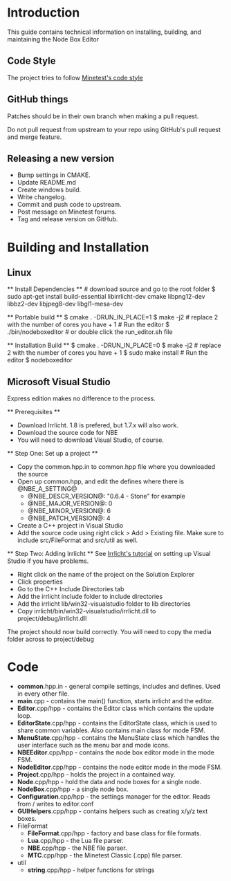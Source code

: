 Introduction
============

This guide contains technical information on installing, building, and maintaining the Node Box Editor

Code Style
----------

The project tries to follow [Minetest's code style](http://dev.minetest.net/Code_style_guidelines)

GitHub things
-------------

Patches should be in their own branch when making a pull request.

Do not pull request from upstream to your repo using GitHub's pull request and merge feature.

Releasing a new version
-----------------------

* Bump settings in CMAKE.
* Update README.md
* Create windows build.
* Write changelog.
* Commit and push code to upstream.
* Post message on Minetest forums.
* Tag and release version on GitHub.


Building and Installation
=========================

Linux
-----

** Install Dependencies **
	# download source and go to the root folder
	$ sudo apt-get install build-essential libirrlicht-dev cmake libpng12-dev libbz2-dev libjpeg8-dev libgl1-mesa-dev

** Portable build **
	$ cmake . -DRUN_IN_PLACE=1
	$ make -j2          # replace 2 with the number of cores you have + 1
	 # Run the editor
	$ ./bin/nodeboxeditor
	# or double click the run_editor.sh file

** Installation Build **
	$ cmake . -DRUN_IN_PLACE=0
	$ make -j2          # replace 2 with the number of cores you have + 1
	$ sudo make install
	# Run the editor
	$ nodeboxeditor
	
Microsoft Visual Studio
-----------------------

Express edition makes no difference to the process.

** Prerequisites **

* Download Irrlicht. 1.8 is prefered, but 1.7.x will also work.
* Download the source code for NBE
* You will need to download Visual Studio, of course.

**  Step One: Set up a project **

* Copy the common.hpp.in to common.hpp file where you downloaded the source
* Open up common.hpp, and edit the defines where there is @NBE_A_SETTING@
	* @NBE_DESCR_VERSION@:  "0.6.4 - Stone" for example
	* @NBE_MAJOR_VERSION@: 0
	* @NBE_MINOR_VERSION@: 6
	* @NBE_PATCH_VERSION@: 4
* Create a C++ project in Visual Studio
* Add the source code using right click > Add > Existing file. Make sure to include src/FileFormat and src/util as well.

** Step Two: Adding Irrlicht **
See [Irrlicht's tutorial](http://irrlicht.sourceforge.net/docu/example001.html) on setting up Visual Studio if you have problems.
* Right click on the name of the project on the Solution Explorer
* Click properties
* Go to the C++ Include Directories tab
* Add the irrlicht include folder to include directories
* Add the irrlicht lib/win32-visualstudio folder to lib directories
* Copy irrlicht/bin/win32-visualstudio/irrlicht.dll to project/debug/irrlicht.dll

The project should now build correctly. You will need to copy the media folder across to project/debug


	
Code
====

* **common**.hpp.in - general compile settings, includes and defines. Used in every other file.
* **main**.cpp - contains the main() function, starts irrlicht and the editor.
* **Editor**.cpp/hpp - contains the Editor class which contains the update loop.
* **EditorState**.cpp/hpp - contains the EditorState class, which is used to share common variables. Also contains main class for mode FSM.
* **MenuState**.cpp/hpp - contains the MenuState class which handles the user interface such as the menu bar and mode icons.
* **NBEEditor**.cpp/hpp - contains the node box editor mode in the mode FSM.
* **NodeEditor**.cpp/hpp - contains the node editor mode in the mode FSM.
* **Project**.cpp/hpp - holds the project in a contained way.
* **Node**.cpp/hpp - hold the data and node boxes for a single node.
* **NodeBox**.cpp/hpp - a single node box.
* **Configuration**.cpp/hpp - the settings manager for the editor. Reads from / writes to editor.conf
* **GUIHelpers**.cpp/hpp - contains helpers such as creating x/y/z text boxes.
* FileFormat
	* **FileFormat**.cpp/hpp - factory and base class for file formats.
	* **Lua**.cpp/hpp - the Lua file parser.
	* **NBE**.cpp/hpp - the NBE file parser.
	* **MTC**.cpp/hpp - the Minetest Classic (.cpp) file parser.
* util
	* **string**.cpp/hpp - helper functions for strings
